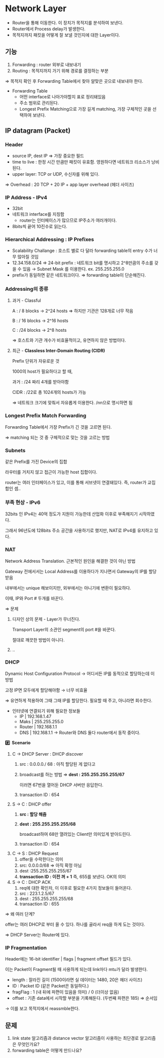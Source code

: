 # Network Layer

- Router을 통해 이동한다. 이 장치가 목적지를 분석하여 보낸다.
- Router에서 Process delay가 발생한다.
- 목적지까지 패킷을 어떻게 잘 보낼 것인지에 대한 Layer이다.

## 기능

1. Forwarding : router 외부로 내보내기
2. Routing : 목적지까지 가기 위해 경로를 결정하는 부분

⇒ 목적지 확인 후 Forwarding Table에서 찾아 알맞은 곳으로 내보내야 한다.

- Forwarding Table
  - 어떤 interface로 나아가야할지 표로 정리돼있음
  - 주소 범위로 관리된다.
  - Longest Prefix Matching으로 가장 길게 matching, 가장 구체적인 곳을 선택하여 보낸다.

## IP datagram (Packet)

### Header

- source IP, dest IP ⇒ 가장 중요한 필드
- time to live : 한정 시간 만큼만 패킷이 유효함. 영원하다면 네트워크 리소스가 낭비된다.
- upper layer: TCP or UDP, 수신자를 위해 있다.

⇒ Overhead : 20 TCP + 20 IP + app layer overhead (헤더 사이즈)

### IP Address - IPv4

- 32bit
- 네트워크 interface를 지칭함
  - router는 인터페이스가 많으므로 IP주소가 여러개이다.
- 8bits씩 끝어 10진수로 읽는다.

### Hierarchical Addressing : IP Prefixes

- Scalability Challange : 호스트 별로 다 달라 forwarding table의 entry 수가 너무 많아질 것임
- 12.34.158.0/24 ⇒ 24-bit prefix : 네트워크 bit를 명시하고 2^8만큼의 주소를 갖을 수 있음
  → Subnet Mask 를 이용한다. ex. 255.255.255.0
- prefix가 동일하면 같은 네트워크이다. ⇒ forwarding table이 단순해진다.

### Addressing의 종류

1. 과거 - Classful

   A : / 8 blocks → 2^24 hosts ⇒ 하지만 기관은 128개로 너무 작음

   B : / 16 blocks → 2^16 hosts

   C : /24 blocks → 2^8 hosts

   ⇒ 호스트와 기관 개수가 비효율적이고, 유연하지 않은 방법이다.

2. 최근 - **Classless Inter-Domain Routing (CIDR)**

   Prefix 단위가 자유로운 것

   1000의 host가 필요하다고 할 때,

   과거 : /24 짜리 4개를 받아야함

   CIDR : /22로 총 1024개의 hosts가 가능

   ⇒ 네트워크 크기에 맞춰서 자유롭게 이용한다. /nn으로 명시하면 됨

### Longest Prefix Match Forwarding

Forwarding Table에서 가장 Prefix가 긴 것을 고르면 된다.

⇒ matching 되는 것 중 구체적으로 맞는 것을 고르는 방법

### Subnets

같은 Prefix를 가진 Device의 집합

라우터를 거치지 않고 접근이 가능한 host 집합이다.

router는 여러 인터페이스가 있고, 이를 통해 서브넷이 연결돼있다. 즉, router가 교집합인 셈..

### 부족 현상 - IPv6

32bits 인 IPv4는 40억 정도가 지원이 가능한데 산업화 이후로 부족해지기 시작하였다.

그래서 96년도에 128bits 주소 공간을 사용하기로 했지만, NAT로 IPv4를 유지하고 있다.

### NAT

Network Address Translation. 근본적인 원인을 해결한 것이 아닌 방법

Gateway 전에서서는 Local Address를 이용하다가 지나면서 Gateway의 IP를 할당 받음

내부에서는 unique 해보이지만, 외부에서는 아니기에 변환이 필요하다.

이때, IP와 Port # 두개를 바꾼다.

⇒ 문제

1. 디자인 상의 문제 - Layer가 무너진다.

   Transport Layer의 소관인 segment의 port #을 바꾼다.

   절대로 깨끗한 방법이 아니다.

2. ..

### DHCP

Dynamic Host Configuration Protocol → 어디서든 IP를 동적으로 할당하는데 이 방법

고정 IP면 모두에게 할당해야함 → 너무 비효율

⇒ 유연하게 적용하여 그때 그때 IP를 할당한다. 필요할 때 주고, 아니라면 회수한다.

- 인터넷에 연결되기 위해 필요한 정보들
  - IP | 192.168.1.47
  - Maks | 255.255.255.0
  - Router | 192.168.1.1
  - DNS | 192.168.1.1
    → Router와 DNS 둘다 router에서 동작 중이다.

**#️⃣  Scenario**

1. C → DHCP Server : DHCP discover
   1. src : 0.0.0.0./ 68 : 아직 할당된 게 없다고
   2. broadcast를 하는 방법 ⇒ **dest : 255.255.255.255/67**

      이러면 67번을 열어둔 DHCP 서버만 응답한다.

   3. transaction ID : 654
2. S → C : DHCP offer
   1. **src : 할당 해줌**
   2. **dest : 255.255.255.255/68**

      broadcast하여 68만 열려있는 Client만 의미있게 받아드린다.

   3. transaction ID : 654
3. C → S : DHCP Request
   1. offer을 수락한다는 의미
   2. src: 0.0.0.0/68 ⇒ 아직 확정 아님
   3. dest :255.255.255.255/67
   4. **transaction ID : 이전 꺼 + 1** 즉, 655를 보낸다. OK의 의미
4. S → C : DHCP ACK
   1. req에 대한 확인차, 이 이후로 필요한 4가지 정보들이 들어온다.
   2. src : 223.1.2.5/67
   3. dest : 255.255.255.255/68
   4. transaction ID : 655

⇒ 왜 여러 단계?

offer는 여러 DHCP로 부터 올 수 있다. 하나를 골라서 req을 하게 도는 것이다.

⇒ DHCP Server는 Router에 있다.

### IP Fragmentation

Header에는 16-bit identifier | flags | fragment offset 필드가 있다.

이는 Packet이 Fragment될 때 사용하게 되는데 link마다 mtu가 달라 발생한다.

- length : 잘라진 길이 (1500이라면 실 데이터는 1480, 20은 헤더 사이즈)
- ID : Packet ID (같은 Packet은 동일하다.)
- fragFlag : 1 (내 뒤에 파편이 있음을 의미) / 0 (더이상 없음)
- offset : 기존 data에서 시작할 부분을 기록해둔다. (두번째 파편은 185) ⇒ 순서임

→ 이를 보고 목적지에서 reassmble한다.

## 문제

1. link state 알고리즘과 distance vector 알고리즘이 사용하는 최단경로 알고리즘은 무엇인가요?
2. forwarding table은 어떻게 만드나요?
